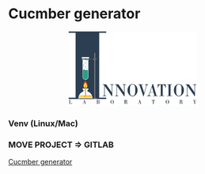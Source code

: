 # Cucmber generator

<div align="center"><img src="https://github.com/DemonDis/bdd_generator/blob/main/images/InnoLab.png" height="150" alt="Innovation lab"></div>

### Venv (Linux/Mac)

 
### MOVE PROJECT => GITLAB
[Cucmber generator]([https://habr.com/ru/articles/760046/](https://gitlab.com/python_lib/generator_cucumber))  
